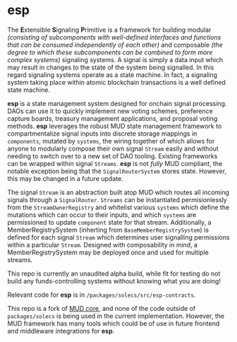 # esp

The **E**xtensible **S**ignaling **P**rimitive is a framework for building modular _(consisting of subcomponents with well-defined interfaces and functions that can be consumed independently of each other)_ and composable _(the degree to which these subcomponents can be combined to form more complex systems)_ signaling systems. A signal is simply a data input which may result in changes to the state of the system being signalled. In this regard signaling systems operate as a state machine. In fact, a signaling system taking place within atomic blockchain transactions is a well defined state machine.

**esp** is a state management system designed for onchain signal processing. DAOs can use it to quickly implement new voting schemes, preference capture boards, treasury management applications, and proposal voting methods. **esp** leverages the robust MUD state management framework to compartmentalize signal inputs into discrete storage mappings in `components`, mutated by `systems`, the wiring together of which allows for anyone to modularly compose their own signal `Stream` easily and without needing to switch over to a new set of DAO tooling. Existing frameworks can be wrapped within signal `Streams`. **esp** is not _fully_ MUD compliant, the notable exception being that the `SignalRouterSystem` stores state. However, this may be changed in a future update.

The signal `Stream` is an abstraction built atop MUD which routes all incoming signals through a `SignalRouter`. `Streams` can be instantiated permisionlessly from the `StreamOwnerRegistry` and whitelist various `systems` which define the mutations which can occur to their inputs, and which `systems` are permissioned to update `component` state for that stream. Additionally, a MemberRegistrySystem (inherting from `BaseMemberRegistrySystem`) is defined for each signal `Stream` which determines user signalling permissions within a particular `Stream`. Designed with composability in mind, a MemberRegistrySystem may be deployed once and used for multiple streams.

This repo is currently an unaudited alpha build, while fit for testing do not build any funds-controlling systems without knowing what you are doing!

Relevant code for **esp** is in `/packages/solecs/src/esp-contracts`.

This repo is a fork of [MUD core](https://github.com/latticexyz/mud), and none of the code outside of `packages/solecs` is being used in the current implementation. However, the MUD framework has many tools which could be of use in future frontend and middleware integrations for **esp**.
